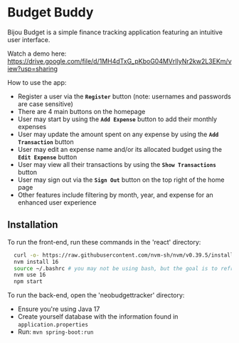 
# Budget Buddy

Bijou Budget is a simple finance tracking application featuring an intuitive user interface.

Watch a demo here: https://drive.google.com/file/d/1MH4dTxG_pKboG04MVrIlyNr2kw2L3EKm/view?usp=sharing

How to use the app:  
* Register a user via the **`Register`** button (note: usernames and passwords are case sensitive)
* There are 4 main buttons on the homepage
* User may start by using the **`Add Expense`** button to add their monthly expenses  
* User may update the amount spent on any expense by using the **`Add Transaction`** button  
* User may edit an expense name and/or its allocated budget using the **`Edit Expense`** button  
* User may view all their transactions by using the **`Show Transactions`** button
* User may sign out via the **`Sign Out`** button on the top right of the home page  
* Other features include filtering by month, year, and expense for an enhanced user experience





## Installation

To run the front-end, run these commands in the 'react' directory:

```bash
  curl -o- https://raw.githubusercontent.com/nvm-sh/nvm/v0.39.5/install.sh | bash
  nvm install 16
  source ~/.bashrc # you may not be using bash, but the goal is to refresh your terminal
  nvm use 16
  npm start
```

To run the back-end, open the 'neobudgettracker' directory:

* Ensure you're using Java 17
* Create yourself database with the information found in `application.properties`
* Run: ```mvn spring-boot:run```
    
